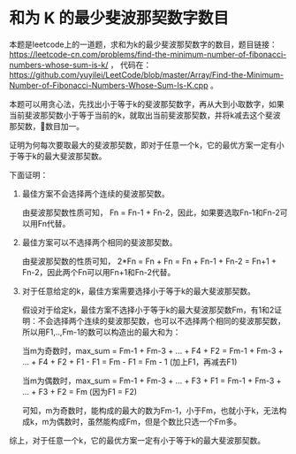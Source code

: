 # 和为 K 的最少斐波那契数字数目 

本题是leetcode上的一道题，求和为k的最少斐波那契数字的数目，题目链接： https://leetcode-cn.com/problems/find-the-minimum-number-of-fibonacci-numbers-whose-sum-is-k/ ， 代码在：https://github.com/yuyilei/LeetCode/blob/master/Array/Find-the-Minimum-Number-of-Fibonacci-Numbers-Whose-Sum-Is-K.cpp 。 

本题可以用贪心法，先找出小于等于k的斐波那契数字，再从大到小取数字，如果当前斐波那契数小于等于当前的k，就取出当前斐波那契数，并将k减去这个斐波那契数，数目加一。 

证明为何每次要取最大的斐波那契数，即对于任意一个k，它的最优方案一定有小于等于k的最大斐波那契数。 

下面证明：

1. 最佳方案不会选择两个连续的斐波那契数。 

    由斐波那契数性质可知， Fn = Fn-1 + Fn-2，因此，如果要选取Fn-1和Fn-2可以用Fn代替。 

2. 最佳方案可以不选择两个相同的斐波那契数。 

    由斐波那契数的性质可知， 2*Fn = Fn + Fn = Fn + Fn-1 + Fn-2 = Fn+1 + Fn-2，因此两个Fn可以用Fn+1和Fn-2代替。

3. 对于任意给定的k，最佳方案需要选择小于等于k的最大斐波那契数。 

    假设对于给定k，最佳方案不选择小于等于k的最大斐波那契数Fm，有1和2证明：不会选择两个连续的斐波那契数，也可以不选择两个相同的斐波那契数，所以用F1,..,Fm-1的数可以构造出的最大和为： 

    当m为奇数时，max_sum = Fm-1 + Fm-3 + ... + F4 + F2 = Fm-1 + Fm-3 + ... + F4 + F2 + F1 - F1 = Fm - F1 = Fm - 1 (加上F1，再减去F1)
    
    当m为偶数时，max_sum = Fm-1 + Fm-3 + ... + F3 + F1 = Fm-1 + Fm-3 + ... + F3 + F2 = Fm (因为F1 = F2) 

    可知，m为奇数时，能构成的最大的数为Fm-1，小于Fm，也就小于k，无法构成k，m为偶数时，虽然能构成Fm，但是个数比只选一个Fm多。

综上，对于任意一个k，它的最优方案一定有小于等于k的最大斐波那契数。  


